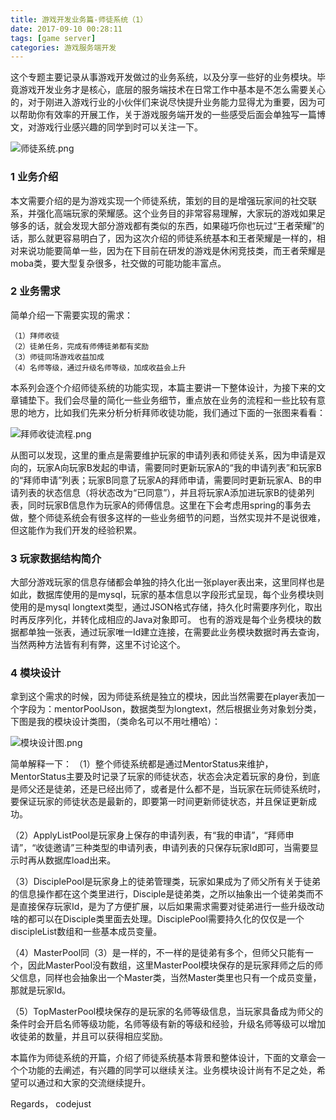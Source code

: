 ```yaml
---
title: 游戏开发业务篇-师徒系统（1）
date: 2017-09-10 00:28:11
tags: [game server]
categories: 游戏服务端开发
---
```

这个专题主要记录从事游戏开发做过的业务系统，以及分享一些好的业务模块。毕竟游戏开发业务才是核心，底层的服务端技术在日常工作中基本是不怎么需要关心的，对于刚进入游戏行业的小伙伴们来说尽快提升业务能力显得尤为重要，因为可以帮助你有效率的开展工作，关于游戏服务端开发的一些感受后面会单独写一篇博文，对游戏行业感兴趣的同学到时可以关注一下。


![师徒系统.png](http://upload-images.jianshu.io/upload_images/3981501-f48c3c14b9d994bd.png?imageMogr2/auto-orient/strip%7CimageView2/2/w/1240)

<!--more-->
### 1 业务介绍
本文需要介绍的是为游戏实现一个师徒系统，策划的目的是增强玩家间的社交联系，并强化高端玩家的荣耀感。这个业务目的非常容易理解，大家玩的游戏如果足够多的话，就会发现大部分游戏都有类似的东西，如果碰巧你也玩过“王者荣耀”的话，那么就更容易明白了，因为这次介绍的师徒系统基本和王者荣耀是一样的，相对来说功能要简单一些，因为在下目前在研发的游戏是休闲竞技类，而王者荣耀是moba类，要大型复杂很多，社交做的可能功能丰富点。

### 2 业务需求
简单介绍一下需要实现的需求：
```
（1）拜师收徒
（2）徒弟任务，完成有师傅徒弟都有奖励
（3）师徒同场游戏收益加成
（4）名师等级，通过升级名师等级，加成收益会上升
```
本系列会逐个介绍师徒系统的功能实现，本篇主要讲一下整体设计，为接下来的文章铺垫下。我们会尽量的简化一些业务细节，重点放在业务的流程和一些比较有意思的地方，比如我们先来分析分析拜师收徒功能，我们通过下面的一张图来看看：

![拜师收徒流程.png](http://upload-images.jianshu.io/upload_images/3981501-9a02355954d4927d.png?imageMogr2/auto-orient/strip%7CimageView2/2/w/1240)


从图可以发现，这里的重点是需要维护玩家的申请列表和师徒关系，因为申请是双向的，玩家A向玩家B发起的申请，需要同时更新玩家A的“我的申请列表”和玩家B的“拜师申请”列表；玩家B同意了玩家A的拜师申请，需要同时更新玩家A、B的申请列表的状态信息（将状态改为“已同意”），并且将玩家A添加进玩家B的徒弟列表，同时玩家B信息作为玩家A的师傅信息。这里在下会考虑用spring的事务去做，整个师徒系统会有很多这样的一些业务细节的问题，当然实现并不是说很难，但这能作为我们开发的经验积累。

### 3 玩家数据结构简介
大部分游戏玩家的信息存储都会单独的持久化出一张player表出来，这里同样也是如此，数据库使用的是mysql，玩家的基本信息以字段形式呈现，每个业务模块则使用的是mysql longtext类型，通过JSON格式存储，持久化时需要序列化，取出时再反序列化，并转化成相应的Java对象即可。 也有的游戏是每个业务模块的数据都单独一张表，通过玩家唯一Id建立连接，在需要此业务模块数据时再去查询，当然两种方法皆有利有弊，这里不讨论这个。

### 4 模块设计
拿到这个需求的时候，因为师徒系统是独立的模块，因此当然需要在player表加一个字段为：mentorPoolJson，数据类型为longtext，然后根据业务对象划分类，下图是我的模块设计类图，（类命名可以不用吐槽哈）：

![模块设计图.png](http://upload-images.jianshu.io/upload_images/3981501-fe7aafcf2c49fee0.png?imageMogr2/auto-orient/strip%7CimageView2/2/w/1240)

简单解释一下：
（1）整个师徒系统都是通过MentorStatus来维护，MentorStatus主要及时记录了玩家的师徒状态，状态会决定着玩家的身份，到底是师父还是徒弟，还是已经出师了，或者是什么都不是，当玩家在玩师徒系统时，要保证玩家的师徒状态是最新的，即要第一时间更新师徒状态，并且保证更新成功。

（2）ApplyListPool是玩家身上保存的申请列表，有“我的申请”，“拜师申请”，“收徒邀请”三种类型的申请列表，申请列表的只保存玩家Id即可，当需要显示时再从数据库load出来。

（3）DisciplePool是玩家身上的徒弟管理类，玩家如果成为了师父所有关于徒弟的信息操作都在这个类里进行，Disciple是徒弟类，之所以抽象出一个徒弟类而不是直接保存玩家Id，是为了方便扩展，以后如果需求需要对徒弟进行一些升级改动啥的都可以在Disciple类里面去处理。DisciplePool需要持久化的仅仅是一个discipleList数组和一些基本成员变量。

（4）MasterPool同（3）是一样的，不一样的是徒弟有多个，但师父只能有一个，因此MasterPool没有数组，这里MasterPool模块保存的是玩家拜师之后的师父信息，同样也会抽象出一个Master类，当然Master类里也只有一个成员变量，那就是玩家Id。

（5）TopMasterPool模块保存的是玩家的名师等级信息，当玩家具备成为师父的条件时会开启名师等级功能，名师等级有新的等级和经验，升级名师等级可以增加收徒弟的数量，并且可以获得相应奖励。

本篇作为师徒系统的开篇，介绍了师徒系统基本背景和整体设计，下面的文章会一个个功能的去阐述，有兴趣的同学可以继续关注。业务模块设计尚有不足之处，希望可以通过和大家的交流继续提升。

Regards，
codejust
